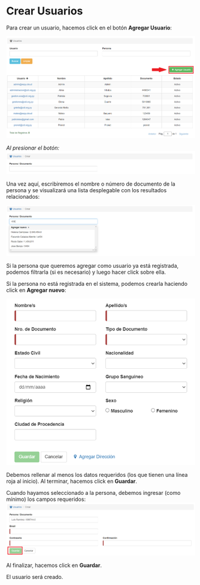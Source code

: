 # Crear Usuarios
Para crear un usuario, hacemos click en el botón **Agregar Usuario**:

![Crear Usuario boton](img/crear_usuarios/usuarios_crear_boton.png)

*Al presionar el botón:*
![Crear Usuarios](img/crear_usuarios/usuarios_crear.png)

Una vez aquí, escribiremos el nombre o número de documento de la persona y se visualizará una lista desplegable con los resultados relacionados:

![Buscar personas](img/crear_usuarios/usuarios_crear_buscar.png)

Si la persona que queremos agregar como usuario ya está registrada, podemos filtrarla (si es necesario) y luego hacer click sobre ella.

Si la persona no está registrada en el sistema, podemos crearla haciendo click en **Agregar nuevo**:

![Crear personas](img/crear_usuarios/usuarios__crear_buscar_crearpersona.png)

Debemos rellenar al menos los datos requeridos (los que tienen una línea roja al inicio). Al terminar, hacemos click en **Guardar**.

Cuando hayamos seleccionado a la persona, debemos ingresar (como mínimo) los campos requeridos:
![Crear Usuarios, formulario rellenado](img/crear_usuarios/usuarios_crear_rellenado.png)

Al finalizar, hacemos click en **Guardar**.

El usuario será creado.